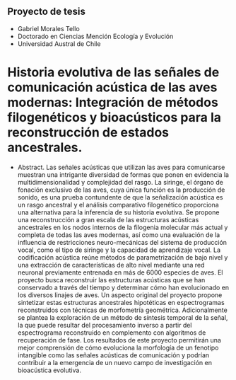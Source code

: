 ## Proyecto de tesis
- Gabriel Morales Tello
- Doctorado en Ciencias Mención Ecología y Evolución
- Universidad Austral de Chile

# Historia evolutiva de las señales de comunicación acústica de las aves modernas: Integración de métodos filogenéticos y bioacústicos para la reconstrucción de estados ancestrales. 

- Abstract.
Las señales acústicas que utilizan las aves para comunicarse muestran una intrigante diversidad de formas que ponen en evidencia la multidimensionalidad y complejidad del rasgo. La siringe, el órgano de fonación exclusivo de las aves, cuya única función es la producción de sonido, es una prueba contundente de que la señalización acústica es un rasgo ancestral y el análisis comparativo filogenético proporciona una alternativa para la inferencia de su historia evolutiva. Se propone una reconstrucción a gran escala de las estructuras acústicas ancestrales en los nodos internos de la filogenia molecular más actual y completa de todas las aves modernas, así como una evaluación de la influencia de restricciones neuro-mecánicas del sistema de producción vocal, como el tipo de siringe y la capacidad de aprendizaje vocal. La codificación acústica reúne métodos de parametrización de bajo nivel y una extracción de características de alto nivel mediante una red neuronal previamente entrenada en más de 6000 especies de aves. El proyecto busca reconstruir las estructuras acústicas que se han conservado a través del tiempo y determinar cómo han evolucionado en los diversos linajes de aves. Un aspecto original del proyecto propone sintetizar estas estructuras ancestrales hipotéticas en espectrogramas reconstruidos con técnicas de morfometría geométrica. Adicionalmente se plantea la exploración de un método de síntesis temporal de la señal, la que puede resultar del procesamiento inverso a partir del espectrograma reconstruido en complemento con algoritmos de recuperación de fase. Los resultados de este proyecto permitirán una mejor comprensión de cómo evoluciona la morfología de un fenotipo intangible como las señales acústicas de comunicación y podrían contribuir a la emergencia de un nuevo campo de investigación en bioacústica evolutiva.

